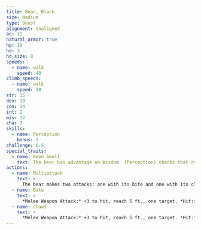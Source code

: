 ```yaml
---
title: Bear, Black
size: Medium
type: Beast
alignment: Unaligned
ac: 11
natural_armor: true
hp: 19
hd: 3
hd_size: 8
speeds:
  - name: walk
    speed: 40
climb_speeds:
  - name: walk
    speed: 30
str: 15
dex: 10
con: 14
int: 2
wis: 12
cha: 7
skills:
  - name: Perception
    bonus: 3
challenge: 0.5
special_traits:
  - name: Keen Smell
    text: The bear has advantage on Wisdom  (Perception) checks that rely on smell.
actions:
  - name: Multiattack
    text: >
      The bear makes two attacks: one with its bite and one with its claws.
  - name: Bite
    text: >
      *Melee Weapon Attack:* +3 to hit, reach 5 ft., one target. *Hit:* 5 (1d6 + 2) piercing damage.
  - name: Claws
    text: >
      *Melee Weapon Attack:* +3 to hit, reach 5 ft., one target. *Hit:* 7 (2d4 + 2) slashing damage.
---
```

